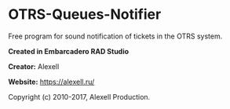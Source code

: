 # OTRS-Queues-Notifier
Free program for sound notification of tickets in the OTRS system.

**Created in Embarcadero RAD Studio**

**Creator:** Alexell

**Website:** https://alexell.ru/

Copyright (c) 2010-2017, Alexell Production.
